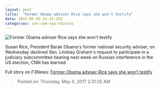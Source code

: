 ```yaml
---
layout: post
title:  "Former Obama adviser Rice says she won't testify"
date: 2017-05-03 21:31:25Z
categories: cnn-com-top-stories
---
```


![Former Obama adviser Rice says she won't testify](http://i2.cdn.cnn.com/cnnnext/dam/assets/170405102606-01-susan-rice-04-super-tease.jpg)

Susan Rice, President Barak Obama's former national security adviser, on Wednesday declined Sen. Lindsey Graham's request to participate in a judiciary subcommittee hearing next week on Russian interference in the US election, CNN has learned.


Full story on F3News: [Former Obama adviser Rice says she won't testify](http://www.f3nws.com/n/xXC2FH)

> Posted on: Thursday, May 4, 2017 2:31:25 AM
